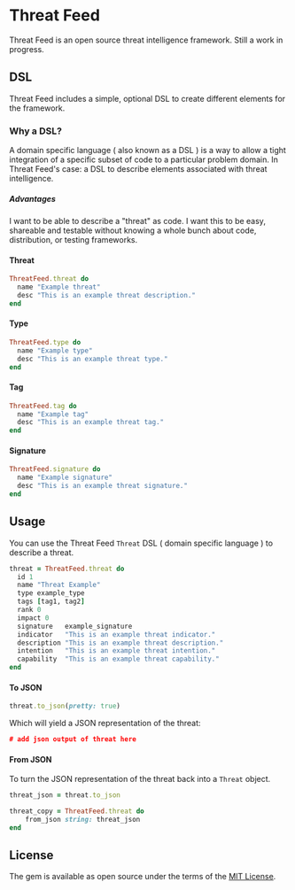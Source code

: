 # Threat Feed

Threat Feed is an open source threat intelligence framework. Still a work in progress.

## DSL

Threat Feed includes a simple, optional DSL to create different elements for the framework.

### Why a DSL?

A domain specific language ( also known as a DSL ) is a way to allow a tight integration of a specific subset of code to a particular problem domain. In Threat Feed's case: a DSL to describe elements associated with threat intelligence. 

##### Advantages 

I want to be able to describe a "threat" as code. I want this to be easy, shareable and testable without knowing a whole bunch about code, distribution, or testing frameworks. 

#### Threat
```ruby
ThreatFeed.threat do
  name "Example threat"
  desc "This is an example threat description."
end
```

#### Type
```ruby
ThreatFeed.type do
  name "Example type"
  desc "This is an example threat type."
end
```

#### Tag
```ruby
ThreatFeed.tag do
  name "Example tag"
  desc "This is an example threat tag."
end
```

#### Signature
```ruby
ThreatFeed.signature do
  name "Example signature"
  desc "This is an example threat signature."
end
```

## Usage

You can use the Threat Feed `Threat` DSL ( domain specific language ) to describe a threat.

```ruby
threat = ThreatFeed.threat do
  id 1
  name "Threat Example"
  type example_type
  tags [tag1, tag2]
  rank 0
  impact 0
  signature   example_signature
  indicator   "This is an example threat indicator."
  description "This is an example threat description."
  intention   "This is an example threat intention."
  capability  "This is an example threat capability."
end
```

#### To JSON

```ruby
threat.to_json(pretty: true)
```

Which will yield a JSON representation of the threat:

```json
# add json output of threat here
```

#### From JSON

To turn the JSON representation of the threat back into a `Threat` object.

```ruby
threat_json = threat.to_json

threat_copy = ThreatFeed.threat do
	from_json string: threat_json
end
```

## License

The gem is available as open source under the terms of the [MIT License](http://opensource.org/licenses/MIT).
